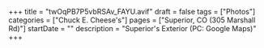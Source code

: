 +++
title = "twOqPB7P5vbRSAv_FAYU.avif"
draft = false
tags = ["Photos"]
categories = ["Chuck E. Cheese's"]
pages = ["Superior, CO (305 Marshall Rd)"]
startDate = ""
description = "Superior's Exterior (PC: Google Maps)"
+++
